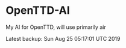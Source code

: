 # OpenTTD-AI
My AI for OpenTTD, will use primarily air

Latest backup: Sun Aug 25 05:17:01 UTC 2019
